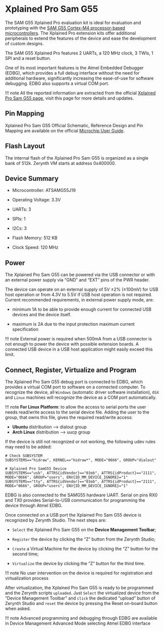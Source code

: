# Xplained Pro Sam G55

The SAM G55 Xplained Pro evaluation kit is ideal for evaluation and prototyping with the [SAM G55 Cortex-M4 processor-based microcontrollers](http://ww1.microchip.com/downloads/en/DeviceDoc/Atmel-11289-32-bit-Cortex-M4-Microcontroller-SAM-G55_Datasheet.pdf). The Xplained Pro extension kits offer additional peripherals to extend the features of the device and ease the development of custom designs.

The SAM G55 Xplained Pro features 2 UARTs, a 120 MHz clock, 3 TWIs, 1 SPI and a reset button.

One of its most important features is the Atmel Embedded Debugger (EDBG), which provides a full debug interface without the need for additional hardware, significantly increasing the ease-of-use for software debugging. EDBG also supports a virtual COM port.

!!! note
	All the reported information are extracted from the official [Xplained Pro Sam G55 page](http://www.microchip.com/developmenttools/ProductDetails/PartNo/atsamg55-xpro), visit this page for more details and updates.

## Pin Mapping

Xplained Pro Sam G55 Official Schematic, Reference Design and Pin Mapping are available on the official [Microchip User Guide](http://ww1.microchip.com/downloads/en/DeviceDoc/Atmel-42389-SAM-G55-Xplained-Pro_User-Guide.pdf).

## Flash Layout

The internal flash of the Xplained Pro Sam G55 is organized as a single bank of 512k. Zerynth VM starts at address 0x400000.

## Device Summary


* Microcontroller: ATSAMG55J19


* Operating Voltage: 3.3V


* UARTs: 3


* SPIs: 1


* I2Cs: 3


* Flash Memory: 512 KB


* Clock Speed: 120 MHz

## Power

The Xplained Pro Sam G55 can be powered via the USB connector or with an external power supply via “GND” and “EXT” pins of the PWR header.

The device can operate on an external supply of 5V ±2% (±100mV) for USB host operation or from 4.3V to 5.5V if USB host operation is not required. Current recommended requirements, in external power supply mode, are:


* minimum 1A to be able to provide enough current for connected USB devices and the     device itself.


* maximum is 2A due to the input protection maximum current specification

!!! note
	External power is required when 500mA from a USB connector is not enough to power the device with possible extension boards. A connected USB device in a USB host application might easily exceed this limit.

## Connect, Register, Virtualize and Program

The Xplained Pro Sam G55 debug port is connected to EDBG, which provides a virtual COM port to software on a connected computer. To recognize the device, all ```Windows``` (automatic driver software installation), ```OSX``` and ```Linux``` machines will recognize the device as a COM port automatically.

!!! note
	**For Linux Platform**: to allow the access to serial ports the user needs read/write access to the serial device file. Adding the user to the group, that owns this file, gives the required read/write access:
* **Ubuntu** distribution –> dialout group
* **Arch Linux** distribution –> uucp group

If the device is still not recognized or not working, the following udev rules may need to be added:

```
# Check SUBSYSTEM
SUBSYSTEMS=="hidraw", KERNEL=="hidraw*", MODE="0666", GROUP="dialout"

# Xplained Pro SamG55 Device
SUBSYSTEMS=="usb", ATTRS{idVendor}=="03eb", ATTRS{idProduct}=="2111", MODE="0666", GROUP="users", ENV{ID_MM_DEVICE_IGNORE}="1"
SUBSYSTEMS=="tty", ATTRS{idVendor}=="03eb", ATTRS{idProduct}=="2111", MODE="0666", GROUP="users", ENV{ID_MM_DEVICE_IGNORE}="1"
```

EDBG is also connected to the SAMG55 hardware UART. Serial on pins RX0 and TX0 provides Serial-to-USB communication for programming the device through Atmel EDBG.

Once connected on a USB port the Xplained Pro Sam G55 device is recognized by Zerynth Studio. The next steps are:


* ```Select``` the Xplained Pro Sam G55 on the **Device Management Toolbar**;


* ```Register``` the device by clicking the “Z” button from the Zerynth Studio;


* ```Create``` a Virtual Machine for the device by clicking the “Z” button for the second time;


* ```Virtualize``` the device by clicking the “Z” button for the third time.

!!! note
	No user intervention on the device is required for registration and virtualization process

After virtualization, the Xplained Pro Sam G55 is ready to be programmed and the Zerynth scripts ```uploaded```. Just ```Select``` the virtualized device from the “Device Management Toolbar” and ```click``` the dedicated “upload” button of Zerynth Studio and ```reset``` the device by pressing the Reset on-board button when asked.

!!! note
	Advanced programming and debugging through EDBG are available in Device Management Advanced Mode selecting Atmel EDBG interface
<!--stackedit_data:
eyJoaXN0b3J5IjpbLTIwNTY3NTQ1NTVdfQ==
-->